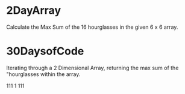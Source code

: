 # 2DayArray
Calculate the Max Sum of the 16 hourglasses in the given 6 x 6 array.

# 30DaysofCode

Iterating through a 2 Dimensional Array, returning the max sum of the "hourglasses within the array.

111
 1
111 

